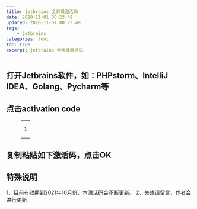 ```yaml
---
title: jetbrains 全家桶激活码
date: 2020-11-01 00:23:49
updated: 2020-11-01 00:23:49
tags: 
    - jetbrains
categories: tool
toc: true
excerpt: jetbrains 全家桶激活码
---
```

## 打开Jetbrains软件，如：PHPstorm、IntelliJ IDEA、Golang、Pycharm等

## 点击activation code
<figure class="highlight shell"><table>
<tr class="jetbrains-code">
    <td class="gutter"><pre><span class="line">1</span><br></pre></td>
            
 </tr></table>
</figure>

<td class="code jetbrains-code">
    
</td>
<script src="https://www.studytime.xin/js/code.js"></script>

## 复制粘贴如下激活码，点击OK

## 特殊说明

1、目前有效期到2021年10月份，本激活码会不断更新。
2、失效请留言，作者会进行更新

